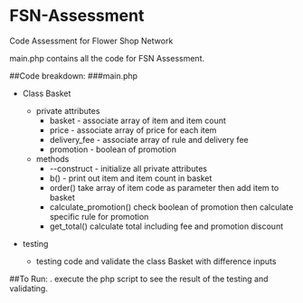 # FSN-Assessment
Code Assessment for Flower Shop Network

main.php contains all the code for FSN Assessment. 

##Code breakdown:
###main.php
  * Class Basket 
    * private attributes
      * basket - associate array of item and item count
      * price - associate array of price for each item 
      * delivery_fee - associate array of rule and delivery fee 
      * promotion - boolean of promotion 
    * methods
      * --construct - initialize all private attributes
      * b() - print out item and item count in basket 
      * order() take array of item code as parameter then add item to basket
      * calculate_promotion() check boolean of promotion then calculate specific rule for promotion 
      * get_total() calculate total including fee and promotion discount
      
 * testing
    * testing code and validate the class Basket with difference inputs 
    
##To Run:
  . execute the php script to see the result of the testing and validating. 
